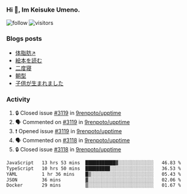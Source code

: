 ### Hi 👋, Im Keisuke Umeno.

<!--
**9renpoto/9renpoto** is a ✨ _special_ ✨ repository because its `README.md` (this file) appears on your GitHub profile.

Here are some ideas to get you started:

- 🔭 I’m currently working on ...
- 🌱 I’m currently learning ...
- 👯 I’m looking to collaborate on ...
- 🤔 I’m looking for help with ...
- 💬 Ask me about ...
- 📫 How to reach me: ...
- 😄 Pronouns: ...
- ⚡ Fun fact: ...
-->

![follow](https://img.shields.io/github/followers/9renpoto?label=Follow&style=social)
![visitors](https://komarev.com/ghpvc/?username=9renpoto&label=Profile%20views&color=0e75b6&style=flat)

### Blogs posts

<!-- BLOG-POST-LIST:START -->
- [体脂肪↗](https://9renpoto.win/entry/2024/08/12/gaining_fat)
- [絵本を読む](https://9renpoto.win/entry/2024/07/26/picture_book)
- [二度寝](https://9renpoto.win/entry/2024/07/18/going_back_to_sleep)
- [朝型](https://9renpoto.win/entry/2024/05/29/im-an-early)
- [子供が生まれました](https://9renpoto.win/entry/2024/04/18/hello-world)
<!-- BLOG-POST-LIST:END -->

### Activity

<!--START_SECTION:activity-->
1. 🔒 Closed issue [#3119](https://github.com/9renpoto/upptime/issues/3119) in [9renpoto/upptime](https://github.com/9renpoto/upptime)
2. 🗣 Commented on [#3119](https://github.com/9renpoto/upptime/issues/3119#issuecomment-2315922202) in [9renpoto/upptime](https://github.com/9renpoto/upptime)
3. ❗ Opened issue [#3119](https://github.com/9renpoto/upptime/issues/3119) in [9renpoto/upptime](https://github.com/9renpoto/upptime)
4. 🗣 Commented on [#3118](https://github.com/9renpoto/upptime/issues/3118#issuecomment-2314218982) in [9renpoto/upptime](https://github.com/9renpoto/upptime)
5. 🔒 Closed issue [#3118](https://github.com/9renpoto/upptime/issues/3118) in [9renpoto/upptime](https://github.com/9renpoto/upptime)
<!--END_SECTION:activity-->

<!--START_SECTION:waka-->

```txt
JavaScript   13 hrs 53 mins  ███████████▓░░░░░░░░░░░░░   46.83 %
TypeScript   10 hrs 50 mins  █████████░░░░░░░░░░░░░░░░   36.53 %
YAML         1 hr 36 mins    █▒░░░░░░░░░░░░░░░░░░░░░░░   05.43 %
JSON         36 mins         ▓░░░░░░░░░░░░░░░░░░░░░░░░   02.06 %
Docker       29 mins         ▒░░░░░░░░░░░░░░░░░░░░░░░░   01.67 %
```

<!--END_SECTION:waka-->
